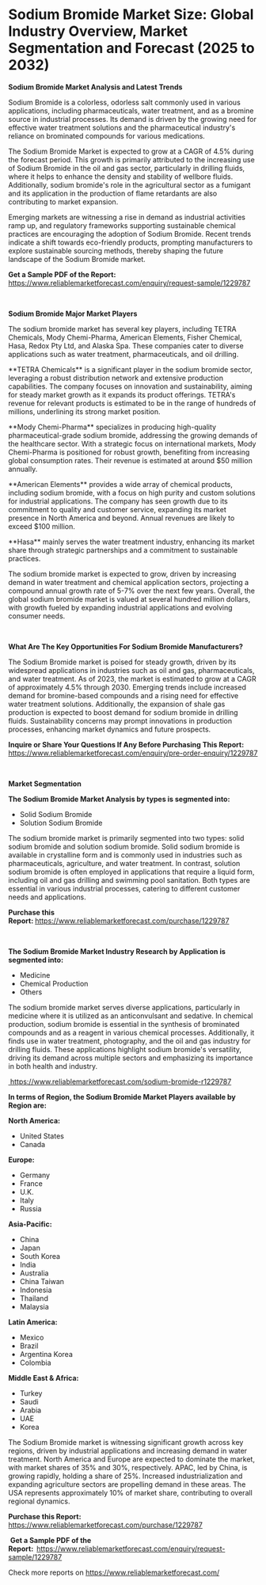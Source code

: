 <p><h1>Sodium Bromide Market Size: Global Industry Overview, Market Segmentation and Forecast (2025 to 2032)</h1></p><p><strong>Sodium Bromide Market Analysis and Latest Trends</strong></p>
<p><p>Sodium Bromide is a colorless, odorless salt commonly used in various applications, including pharmaceuticals, water treatment, and as a bromine source in industrial processes. Its demand is driven by the growing need for effective water treatment solutions and the pharmaceutical industry's reliance on brominated compounds for various medications.</p><p>The Sodium Bromide Market is expected to grow at a CAGR of 4.5% during the forecast period. This growth is primarily attributed to the increasing use of Sodium Bromide in the oil and gas sector, particularly in drilling fluids, where it helps to enhance the density and stability of wellbore fluids. Additionally, sodium bromide's role in the agricultural sector as a fumigant and its application in the production of flame retardants are also contributing to market expansion.</p><p>Emerging markets are witnessing a rise in demand as industrial activities ramp up, and regulatory frameworks supporting sustainable chemical practices are encouraging the adoption of Sodium Bromide. Recent trends indicate a shift towards eco-friendly products, prompting manufacturers to explore sustainable sourcing methods, thereby shaping the future landscape of the Sodium Bromide market.</p></p>
<p><strong>Get a Sample PDF of the Report:&nbsp;</strong> <a href="https://www.reliablemarketforecast.com/enquiry/request-sample/1229787?utm_campaign=2950&utm_medium=2&utm_source=Github&utm_content=ia&utm_term=01042025&utm_id=sodium-bromide">https://www.reliablemarketforecast.com/enquiry/request-sample/1229787</a></p>
<p>&nbsp;</p>
<p><strong>Sodium Bromide Major Market Players</strong></p>
<p><p>The sodium bromide market has several key players, including TETRA Chemicals, Mody Chemi-Pharma, American Elements, Fisher Chemical, Hasa, Redox Pty Ltd, and Alaska Spa. These companies cater to diverse applications such as water treatment, pharmaceuticals, and oil drilling.</p><p>**TETRA Chemicals** is a significant player in the sodium bromide sector, leveraging a robust distribution network and extensive production capabilities. The company focuses on innovation and sustainability, aiming for steady market growth as it expands its product offerings. TETRA's revenue for relevant products is estimated to be in the range of hundreds of millions, underlining its strong market position.</p><p>**Mody Chemi-Pharma** specializes in producing high-quality pharmaceutical-grade sodium bromide, addressing the growing demands of the healthcare sector. With a strategic focus on international markets, Mody Chemi-Pharma is positioned for robust growth, benefiting from increasing global consumption rates. Their revenue is estimated at around $50 million annually.</p><p>**American Elements** provides a wide array of chemical products, including sodium bromide, with a focus on high purity and custom solutions for industrial applications. The company has seen growth due to its commitment to quality and customer service, expanding its market presence in North America and beyond. Annual revenues are likely to exceed $100 million.</p><p>**Hasa** mainly serves the water treatment industry, enhancing its market share through strategic partnerships and a commitment to sustainable practices. </p><p>The sodium bromide market is expected to grow, driven by increasing demand in water treatment and chemical application sectors, projecting a compound annual growth rate of 5-7% over the next few years. Overall, the global sodium bromide market is valued at several hundred million dollars, with growth fueled by expanding industrial applications and evolving consumer needs.</p></p>
<p>&nbsp;</p>
<p><strong>What Are The Key Opportunities For Sodium Bromide Manufacturers?</strong></p>
<p><p>The Sodium Bromide market is poised for steady growth, driven by its widespread applications in industries such as oil and gas, pharmaceuticals, and water treatment. As of 2023, the market is estimated to grow at a CAGR of approximately 4.5% through 2030. Emerging trends include increased demand for bromine-based compounds and a rising need for effective water treatment solutions. Additionally, the expansion of shale gas production is expected to boost demand for sodium bromide in drilling fluids. Sustainability concerns may prompt innovations in production processes, enhancing market dynamics and future prospects.</p></p>
<p><strong>Inquire or Share Your Questions If Any Before Purchasing This Report:</strong> <a href="https://www.reliablemarketforecast.com/enquiry/pre-order-enquiry/1229787?utm_campaign=2950&utm_medium=2&utm_source=Github&utm_content=ia&utm_term=01042025&utm_id=sodium-bromide">https://www.reliablemarketforecast.com/enquiry/pre-order-enquiry/1229787</a></p>
<p>&nbsp;</p>
<p><strong>Market Segmentation</strong></p>
<p><strong>The Sodium Bromide Market Analysis by types is segmented into:</strong></p>
<p><ul><li>Solid Sodium Bromide</li><li>Solution Sodium Bromide</li></ul></p>
<p><p>The sodium bromide market is primarily segmented into two types: solid sodium bromide and solution sodium bromide. Solid sodium bromide is available in crystalline form and is commonly used in industries such as pharmaceuticals, agriculture, and water treatment. In contrast, solution sodium bromide is often employed in applications that require a liquid form, including oil and gas drilling and swimming pool sanitation. Both types are essential in various industrial processes, catering to different customer needs and applications.</p></p>
<p><strong>Purchase this Report:&nbsp;</strong><a href="https://www.reliablemarketforecast.com/purchase/1229787?utm_campaign=2950&utm_medium=2&utm_source=Github&utm_content=ia&utm_term=01042025&utm_id=sodium-bromide">https://www.reliablemarketforecast.com/purchase/1229787</a></p>
<p>&nbsp;</p>
<p><strong>The Sodium Bromide Market Industry Research by Application is segmented into:</strong></p>
<p><ul><li>Medicine</li><li>Chemical Production</li><li>Others</li></ul></p>
<p><p>The sodium bromide market serves diverse applications, particularly in medicine where it is utilized as an anticonvulsant and sedative. In chemical production, sodium bromide is essential in the synthesis of brominated compounds and as a reagent in various chemical processes. Additionally, it finds use in water treatment, photography, and the oil and gas industry for drilling fluids. These applications highlight sodium bromide's versatility, driving its demand across multiple sectors and emphasizing its importance in both health and industry.</p></p>
<p><a href="https://www.reliablemarketforecast.com/sodium-bromide-r1229787?utm_campaign=2950&utm_medium=2&utm_source=Github&utm_content=ia&utm_term=01042025&utm_id=sodium-bromide">&nbsp;https://www.reliablemarketforecast.com/sodium-bromide-r1229787</a></p>
<p><strong>In terms of Region, the Sodium Bromide Market Players available by Region are:</strong></p>
<p>
    <p> <strong> North America: </strong>
        <ul>
            <li>United States</li>
            <li>Canada</li>
        </ul>
        </p> 
    <p> <strong> Europe: </strong>
        <ul>
            <li>Germany</li>
            <li>France</li>
            <li>U.K.</li>
            <li>Italy</li>
            <li>Russia</li>
        </ul>
        </p> 
    <p> <strong> Asia-Pacific: </strong>
        <ul>
            <li>China</li>
            <li>Japan</li>
            <li>South Korea</li>
            <li>India</li>
            <li>Australia</li>
            <li>China Taiwan</li>
            <li>Indonesia</li>
            <li>Thailand</li>
            <li>Malaysia</li>
        </ul>
        </p> 
    <p> <strong> Latin America: </strong>
        <ul>
            <li>Mexico</li>
            <li>Brazil</li>
            <li>Argentina Korea</li>
            <li>Colombia</li>
        </ul>
        </p> 
    <p> <strong> Middle East & Africa: </strong>
        <ul>
            <li>Turkey</li>
            <li>Saudi</li>
            <li>Arabia</li>
            <li>UAE</li>
            <li>Korea</li>
        </ul>
    </p>
    </p>
<p><p>The Sodium Bromide market is witnessing significant growth across key regions, driven by industrial applications and increasing demand in water treatment. North America and Europe are expected to dominate the market, with market shares of 35% and 30%, respectively. APAC, led by China, is growing rapidly, holding a share of 25%. Increased industrialization and expanding agriculture sectors are propelling demand in these areas. The USA represents approximately 10% of market share, contributing to overall regional dynamics.</p></p>
<p><strong>Purchase this Report: </strong><a href="https://www.reliablemarketforecast.com/purchase/1229787?utm_campaign=2950&utm_medium=2&utm_source=Github&utm_content=ia&utm_term=01042025&utm_id=sodium-bromide">https://www.reliablemarketforecast.com/purchase/1229787</a></p>
<p>&nbsp;<strong>Get a Sample PDF of the Report:&nbsp;&nbsp;</strong><a href="https://www.reliablemarketforecast.com/enquiry/request-sample/1229787?utm_campaign=2950&utm_medium=2&utm_source=Github&utm_content=ia&utm_term=01042025&utm_id=sodium-bromide">https://www.reliablemarketforecast.com/enquiry/request-sample/1229787</a></p>
<p><strong></strong></p>
<p>Check more reports on <a href="https://www.reliablemarketforecast.com/?utm_campaign=2950&utm_medium=2&utm_source=Github&utm_content=ia&utm_term=01042025&utm_id=sodium-bromide">https://www.reliablemarketforecast.com/</a></p>